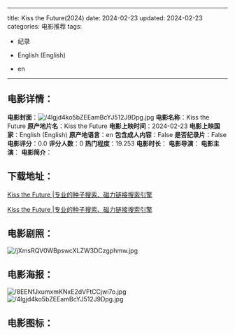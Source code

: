 
---
title: Kiss the Future(2024)
date: 2024-02-23
updated: 2024-02-23
categories: 电影推荐
tags:
- 纪录

- English (English)
- en
---


> 

## **电影详情**：

**电影封面**：<img src="https://image.tmdb.org/t/p/w200/4lgjd4ko5bZEEamBcYJ512J9Dpg.jpg" alt="/4lgjd4ko5bZEEamBcYJ512J9Dpg.jpg" title="/4lgjd4ko5bZEEamBcYJ512J9Dpg.jpg">
**电影名称**：Kiss the Future
**原产地片名**：Kiss the Future
**电影上映时间**：2024-02-23
**电影上映国家**：English (English)
**原产地语言**：en
**包含成人内容**：False
**是否纪录片**：False
**电影评分**：0.0
**评分人数**：0
**热门程度**：19.253
**电影时长**：
**电影导演**：
**电影主演**：
**电影简介**：

## **下载地址**：
[Kiss the Future |专业的种子搜索、磁力链接搜索引擎](https://movie.amd794.com:2083/?search=Kiss%20the%20Future&ordering=&mode=match_phrase&page_size=10&page=1)

[Kiss the Future |专业的种子搜索、磁力链接搜索引擎](https://movie.amd794.com:2083/?search=Kiss%20the%20Future&ordering=&mode=match_phrase&page_size=10&page=1)
 

## **电影剧照**：
<img src="https://image.tmdb.org/t/p/original/jXmsRQV0WBpswcXLZW3DCzgphmw.jpg" alt="/jXmsRQV0WBpswcXLZW3DCzgphmw.jpg" title="/jXmsRQV0WBpswcXLZW3DCzgphmw.jpg">

## **电影海报**：
<img src="https://image.tmdb.org/t/p/original/8EENfJxumxmKNxE2dVFtCCjwi7o.jpg" alt="/8EENfJxumxmKNxE2dVFtCCjwi7o.jpg" title="/8EENfJxumxmKNxE2dVFtCCjwi7o.jpg"><img src="https://image.tmdb.org/t/p/original/4lgjd4ko5bZEEamBcYJ512J9Dpg.jpg" alt="/4lgjd4ko5bZEEamBcYJ512J9Dpg.jpg" title="/4lgjd4ko5bZEEamBcYJ512J9Dpg.jpg">

## **电影图标**：

